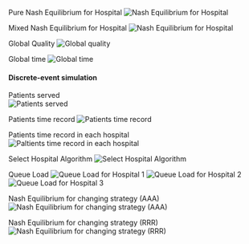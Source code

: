Pure Nash Equilibrium for Hospital
![Nash Equilibrium for Hospital](images/previous/Hospital%20Nash%20Equ.png)  

Mixed Nash Equilibrium for Hospital
![Nash Equilibrium for Hospital](images/previous/Hospital%20Mixed%20Nash%20Equ.png)  


Global Quality
![Global quality](images/previous/Global%20Nash%20Equ.png)

Global time
![Global time](images/previous/Patient%20Inflow.png)

#### Discrete-event simulation  
Patients served  
![Patients served](images/previous/Served%20patients.png)

Patients time record
![Patients time record](images/previous/Patient%20time%20record.png)

Patients time record in each hospital
![Paltients time record in each hospital](images/previous/Patient%20time%20record%20in%20each%20hospital.png)

Select Hospital Algorithm
![Select Hospital Algorithm](images/previous/Select%20Hospital%20Algorithm.png)

Queue Load
![Queue Load for Hospital 1](images/previous/Queue%20load%20for%20Hospital%201.png)
![Queue Load for Hospital 2](images/previous/Queue%20load%20for%20Hospital%202.png)
![Queue Load for Hospital 3](images/previous/Queue%20load%20for%20Hospital%203.png)

Nash Equilibrium for changing strategy (AAA)
![Nash Equilibrium for changing strategy (AAA)](images/previous/Nash%20Equ%20from%20AAA.png)

Nash Equilibrium for changing strategy (RRR)
![Nash Equilibrium for changing strategy (RRR)](images/previous/Nash%20Equ%20from%20RRR.png)

